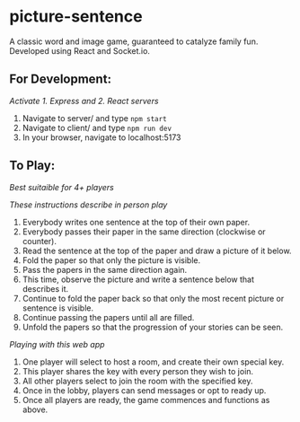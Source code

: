 # picture-sentence

A classic word and image game, guaranteed to catalyze family fun. Developed using React and Socket.io. 

## For Development:
*Activate 1. Express and 2. React servers*
1. Navigate to server/ and type ```npm start```
2. Navigate to client/ and type ```npm run dev```
3. In your browser, navigate to localhost:5173

## To Play:
*Best suitaible for 4+ players*

*These instructions describe in person play*
1. Everybody writes one sentence at the top of their own paper.
2. Everybody passes their paper in the same direction (clockwise or counter).
3. Read the sentence at the top of the paper and draw a picture of it below.
4. Fold the paper so that only the picture is visible.
5. Pass the papers in the same direction again.
6. This time, observe the picture and write a sentence below that describes it.
7. Continue to fold the paper back so that only the most recent picture or sentence is visible.
8. Continue passing the papers until all are filled.
9. Unfold the papers so that the progression of your stories can be seen.

*Playing with this web app*
1. One player will select to host a room, and create their own special key.
2. This player shares the key with every person they wish to join.
3. All other players select to join the room with the specified key.
4. Once in the lobby, players can send messages or opt to ready up.
5. Once all players are ready, the game commences and functions as above.
